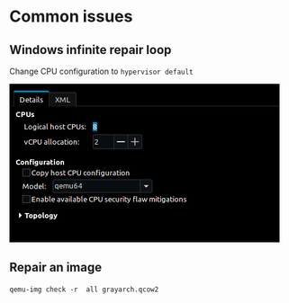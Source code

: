 # Common issues

## Windows infinite repair loop

Change CPU configuration to `hypervisor default`

![](../../../.gitbook/assets/image%20%28271%29.png)

## Repair an image

```text
qemu-img check -r  all grayarch.qcow2
```

